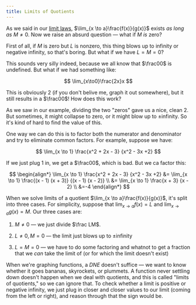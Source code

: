 ```yaml
---
title: Limits of Quotients
---
```


As we said in our [limit laws](./introduction-to-limits#some-properties-of-limits), $\lim_{x \to a}\frac{f(x)}{g(x)}$ exists *as long as* $M\ne0$. Now we raise an absurd question — what if $M$ *is* zero?

First of all, if $M$ is zero but $L$ is nonzero, this thing blows up to infinity or negative infinity, so that's boring. But what if we have $L=M=0$?

This sounds very silly indeed, because we all know that $\frac00$ is undefined. But what if we had something like:

$$
\lim_{x\to0}\frac{2x}x
$$

This is obviously 2 (if you don't belive me, graph it out somewhere), but it still results in a $\frac00$! How does this work?

As we saw in our example, dividing the two "zeros" gave us a nice, clean 2. But sometimes, it might collapse to zero, or it might blow up to &pm;infinity. So it's kind of hard to find the value of this.

One way we can do this is to factor both the numerator and denominator and try to eliminate common factors. For example, suppose we have:

$$
\lim_{x \to 1} \frac{x^2 + 2x - 3} {x^2 - 3x +2}
$$

If we just plug 1 in, we get a $\frac00$, which is bad. But we ca factor this:

$$
\begin{align*}
\lim_{x \to 1} \frac{x^2 + 2x - 3} {x^2 - 3x +2}
&= \lim_{x \to 1} \frac{(x - 1) (x + 3)} {(x - 1) (x - 2)} \\
&= \lim_{x \to 1} \frac{x + 3} {x - 2} \\
&=-4
\end{align*}
$$

When we solve limits of a quotient $\lim_{x \to a}\frac{f(x)}{g(x)}$, it's split into three cases. For simplicity, suppose that $\lim_{x \to a}f(x)=L$ and $\lim_{x \to a}g(x) = M$. Our three cases are:

1. $M\ne0$​ — we just divide $\frac LM$.

2. $L\ne0,M=0$ — the limit just blows up to &pm;infinity

3. $L=M=0$ — we have to do some factoring and whatnot to get a fraction that we *can* take the limit of (or for which the limit doesn't exist)

When we're graphing functions, a $DNE$​​ doesn't suffice — we want to know whether it goes bananas, skyrockets, or plummets. A function never settling down doesn't happen when we deal with quotients, and this is called "limits of quotients," so we can ignore that. To check whether a limit is positive or negative infinity, we just plug in closer and closer values to our limit (coming from the left or right), and reason through that the sign would be.
